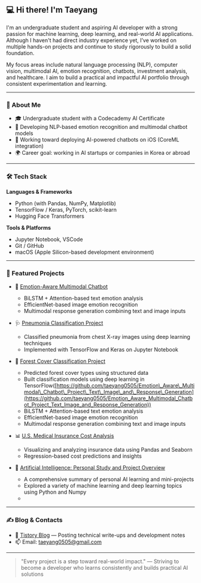 ## 💻 Hi there! I'm Taeyang

I'm an undergraduate student and aspiring AI developer with a strong passion for machine learning, deep learning, and real-world AI applications. Although I haven't had direct industry experience yet, I’ve worked on multiple hands-on projects and continue to study rigorously to build a solid foundation.

My focus areas include natural language processing (NLP), computer vision, multimodal AI, emotion recognition, chatbots, investment analysis, and healthcare. I aim to build a practical and impactful AI portfolio through consistent experimentation and learning.

---

### 🚀 About Me

* 🎓 Undergraduate student with a Codecademy AI Certificate
* 🧠 Developing NLP-based emotion recognition and multimodal chatbot models
* 📱 Working toward deploying AI-powered chatbots on iOS (CoreML integration)
* 🌍 Career goal: working in AI startups or companies in Korea or abroad

---

### 🛠 Tech Stack

**Languages & Frameworks**

* Python (with Pandas, NumPy, Matplotlib)
* TensorFlow / Keras, PyTorch, scikit-learn
* Hugging Face Transformers

**Tools & Platforms**

* Jupyter Notebook, VSCode
* Git / GitHub
* macOS (Apple Silicon-based development environment)

---

### 📌 Featured Projects

* 🧠 [Emotion-Aware Multimodal Chatbot](https://github.com/taeyang0505/Emotion_Aware_Multimodal_Chatbot_Project_Text_Image_and_Response_Generation)

  * BiLSTM + Attention-based text emotion analysis
  * EfficientNet-based image emotion recognition
  * Multimodal response generation combining text and image inputs

* 🩺 [Pneumonia Classification Project](https://github.com/taeyang0505/Pneumonia-Classification-Project)

  * Classified pneumonia from chest X-ray images using deep learning techniques
  * Implemented with TensorFlow and Keras on Jupyter Notebook

* 🌲 [Forest Cover Classification Project](https://github.com/taeyang0505/Forest_Cover_Classification_Project)

  * Predicted forest cover types using structured data
  * Built classification models using deep learning in TensorFlow([https://github.com/taeyang0505/Emotion\_Aware\_Multimodal\_Chatbot\_Project\_Text\_Image\_and\_Response\_Generation](https://github.com/taeyang0505/Emotion_Aware_Multimodal_Chatbot_Project_Text_Image_and_Response_Generation))
  * BiLSTM + Attention-based text emotion analysis
  * EfficientNet-based image emotion recognition
  * Multimodal response generation combining text and image inputs

* 📊 [U.S. Medical Insurance Cost Analysis](https://github.com/taeyang0505/us-medical-insurance-analysis-project)

  * Visualizing and analyzing insurance data using Pandas and Seaborn
  * Regression-based cost predictions and insights

* 🧠 [Artificial Intelligence: Personal Study and Project Overview](https://github.com/taeyang0505/Artificial_Intelligence_Personal_Study_and_Brief_Project_Overview)

  * A comprehensive summary of personal AI learning and mini-projects
  * Explored a variety of machine learning and deep learning topics using Python and Numpy
  * 
---

### ✍ Blog & Contacts

* 📝 [Tistory Blog](https://taeyang4208.tistory.com) — Posting technical write-ups and development notes
* 📫 Email: [taeyang0505@gmail.com](mailto:taeyang0505@gmail.com)

---

> "Every project is a step toward real-world impact."
> — Striving to become a developer who learns consistently and builds practical AI solutions 
